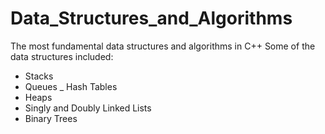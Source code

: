 # Data_Structures_and_Algorithms
The most fundamental data structures and algorithms in C++
Some of the data structures included: 
  - Stacks 
  - Queues 
  _ Hash Tables 
  - Heaps
  - Singly and Doubly Linked Lists 
  - Binary Trees 
